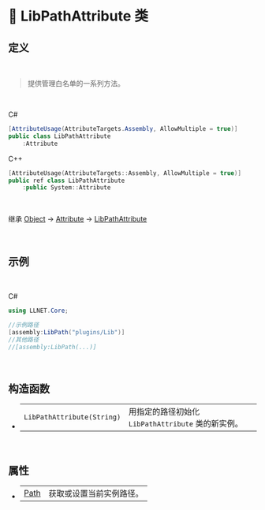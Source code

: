 # 🔖 LibPathAttribute 类

## 定义

<br>

> 提供管理白名单的一系列方法。

<br>

C#
```cs
[AttributeUsage(AttributeTargets.Assembly, AllowMultiple = true)]
public class LibPathAttribute
    :Attribute
```
C++
```cpp
[AttributeUsage(AttributeTargets::Assembly, AllowMultiple = true)]
public ref class LibPathAttribute
    :public System::Attribute
```
<br>

继承 [Object](https://docs.microsoft.com/zh-cn/dotnet/api/system.object?view=net-6.0) → [Attribute](https://docs.microsoft.com/zh-cn/dotnet/api/system.attribute?view=net-6.0) → [LibPathAttribute](zh_CN/NET/APIs/Namespace/LLNET.Core/Class/LibPathAttribute/LibPathAttribute.md)
   
<br>

## 示例

<br>


C#
```cs
using LLNET.Core;

//示例路径
[assembly:LibPath("plugins/Lib")]
//其他路径
//[assembly:LibPath(...)]
```

<br>

## 构造函数
- 
    |||
    |-|-|
    |`LibPathAttribute(String)`|用指定的路径初始化 `LibPathAttribute` 类的新实例。|

<br>

##  属性
- 
    |||
    |-|-|
    |[Path](zh_CN/NET/APIs/Namespace/LLNET.Core/Class/LibPathAttribute/Properties/Path.md)|获取或设置当前实例路径。|


